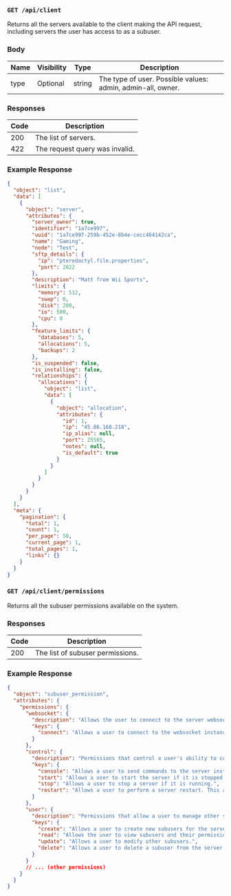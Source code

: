 ### `GET /api/client`

Returns all the servers available to the client making the API request, including servers the user has access to as a subuser.

### Body

| Name | Visibility | Type   | Description                                                 |
| ---- | ---------- | ------ | ----------------------------------------------------------- |
| type | Optional   | string | The type of user. Possible values: admin, admin-all, owner. |

### Responses

| Code | Description                    |
| ---- | ------------------------------ |
| 200  | The list of servers.           |
| 422  | The request query was invalid. |

### Example Response

```json
{
  "object": "list",
  "data": [
    {
      "object": "server",
      "attributes": {
        "server_owner": true,
        "identifier": "1a7ce997",
        "uuid": "1a7ce997-259b-452e-8b4e-cecc464142ca",
        "name": "Gaming",
        "node": "Test",
        "sftp_details": {
          "ip": "pterodactyl.file.properties",
          "port": 2022
        },
        "description": "Matt from Wii Sports",
        "limits": {
          "memory": 512,
          "swap": 0,
          "disk": 200,
          "io": 500,
          "cpu": 0
        },
        "feature_limits": {
          "databases": 5,
          "allocations": 5,
          "backups": 2
        },
        "is_suspended": false,
        "is_installing": false,
        "relationships": {
          "allocations": {
            "object": "list",
            "data": [
              {
                "object": "allocation",
                "attributes": {
                  "id": 1,
                  "ip": "45.86.168.218",
                  "ip_alias": null,
                  "port": 25565,
                  "notes": null,
                  "is_default": true
                }
              }
            ]
          }
        }
      }
    }
  ],
  "meta": {
    "pagination": {
      "total": 1,
      "count": 1,
      "per_page": 50,
      "current_page": 1,
      "total_pages": 1,
      "links": {}
    }
  }
}
```

### `GET /api/client/permissions`

Returns all the subuser permissions available on the system.

### Responses

| Code | Description                      |
| ---- | -------------------------------- |
| 200  | The list of subuser permissions. |

### Example Response

```json
{
  "object": "subuser_permission",
  "attributes": {
    "permissions": {
      "websocket": {
        "description": "Allows the user to connect to the server websocket, giving them access to view console output and realtime server stats.",
        "keys": {
          "connect": "Allows a user to connect to the websocket instance for a server to stream the console."
        }
      },
      "control": {
        "description": "Permissions that control a user's ability to control the power state of a server, or send commands.",
        "keys": {
          "console": "Allows a user to send commands to the server instance via the console.",
          "start": "Allows a user to start the server if it is stopped.",
          "stop": "Allows a user to stop a server if it is running.",
          "restart": "Allows a user to perform a server restart. This allows them to start the server if it is offline, but not put the server in a completely stopped state."
        }
      },
      "user": {
        "description": "Permissions that allow a user to manage other subusers on a server. They will never be able to edit their own account, or assign permissions they do not have themselves.",
        "keys": {
          "create": "Allows a user to create new subusers for the server.",
          "read": "Allows the user to view subusers and their permissions for the server.",
          "update": "Allows a user to modify other subusers.",
          "delete": "Allows a user to delete a subuser from the server."
        }
      }
      // ... (other permissions)
    }
  }
}
```

